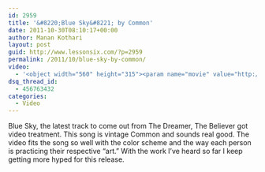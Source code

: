 ```yaml
---
id: 2959
title: '&#8220;Blue Sky&#8221; by Common'
date: 2011-10-30T08:10:17+00:00
author: Manan Kothari
layout: post
guid: http://www.lessonsix.com/?p=2959
permalink: /2011/10/blue-sky-by-common/
video:
  - '<object width="560" height="315"><param name="movie" value="http://www.youtube.com/v/6ZkkFYfh8V0?version=3&amp;hl=en_US&amp;rel=0"></param><param name="allowFullScreen" value="true"></param><param name="allowscriptaccess" value="always"></param><embed src="http://www.youtube.com/v/6ZkkFYfh8V0?version=3&amp;hl=en_US&amp;rel=0" type="application/x-shockwave-flash" width="560" height="315" allowscriptaccess="always" allowfullscreen="true"></embed></object>'
dsq_thread_id:
  - 456763432
categories:
  - Video
---
```

Blue Sky, the latest track to come out from The Dreamer, The Believer got video treatment. This song is vintage Common and sounds real good. The video fits the song so well with the color scheme and the way each person is practicing their respective &#8220;art.&#8221; With the work I&#8217;ve heard so far I keep getting more hyped for this release.